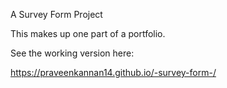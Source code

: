 
A Survey Form Project

This makes up one part of a portfolio.

See the working version here:

https://praveenkannan14.github.io/-survey-form-/
